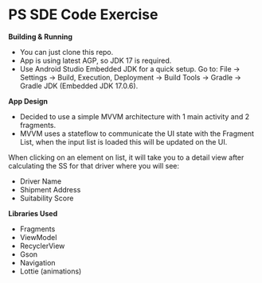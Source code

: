 PS SDE Code Exercise
==================

**Building & Running**

- You can just clone this repo.
- App is using latest AGP, so JDK 17 is required.
- Use Android Studio Embedded JDK for a quick setup. Go to: File -> Settings -> Build, Execution,
  Deployment -> Build Tools -> Gradle -> Gradle JDK (Embedded JDK 17.0.6).

**App Design**

- Decided to use a simple MVVM architecture with 1 main activity and 2 fragments.
- MVVM uses a stateflow to communicate the UI state with the Fragment List, when the input list is
  loaded this will be
  updated on the UI.

When clicking on an element on list, it will take you to a detail view after calculating the SS for
that driver where you will see:

- Driver Name
- Shipment Address
- Suitability Score

**Libraries Used**

- Fragments
- ViewModel
- RecyclerView
- Gson
- Navigation
- Lottie (animations)